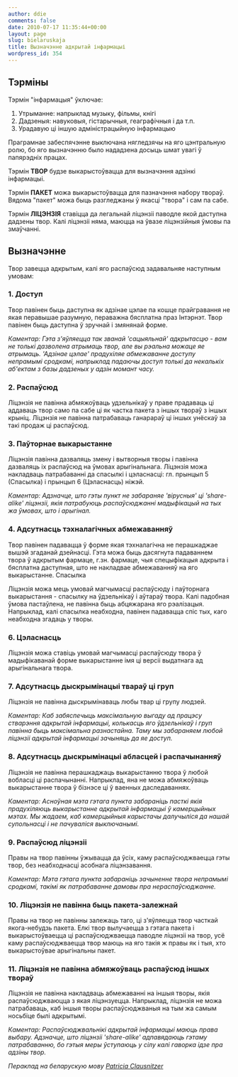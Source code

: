 ```yaml
---
author: ddie
comments: false
date: 2010-07-17 11:35:44+00:00
layout: page
slug: bielaruskaja
title: Вызначэнне адкрытай інфармацыі
wordpress_id: 354
---
```


## Тэрміны

Тэрмін "інфармацыя" ўключае:

  1. Утрыманне: напрыклад музыку, фільмы, кнігі
  2. Дадзеныя: навуковыя, гістарычныя, геаграфічныя і да т.п.
  3. Урадавую ці іншую адміністрацыйную інфармацыю

Праграмнае забеспячэнне выключана нягледзячы на яго цэнтральную ролю, бо яго вызначэнню было нададзена досыць шмат увагі ў папярэдніх працах.

Тэрмін **ТВОР** будзе выкарыстоўвацца для вызначэння адзінкі інфармацыі.

Тэрмін **ПАКЕТ** можа выкарыстоўвацца для пазначэння набору твораў. Вядома "пакет" можа быць разгледжаны ў якасці "твора" і сам па сабе.

Тэрмін **ЛІЦЭНЗІЯ** ставіцца да легальнай ліцэнзіі паводле якой даступна дадзены твор. Калі ліцэнзіі няма, маюцца на ўвазе ліцэнзійныя ўмовы па змаўчанні.

## Вызначэнне

Твор завецца адкрытым, калі яго распаўсюд задавальняе наступным умовам:

### 1. Доступ

Твор павінен быць даступна як адзінае цэлае па кошце прайгравання не якая перавышае разумную, пераважна бясплатна праз Інтэрнэт. Твор павінен быць даступна ў зручнай і змянянай форме.

*Каментар: Гэта з'яўляецца так званай 'сацыяльнай' адкрытасцю - вам не толькі дазволена атрымаць твор, але вы рэальна можаце яе атрымаць. 'Адзінае цэлае' прадухіляе абмежаванне доступу непрамымі сродкамі, напрыклад падаючы доступ толькі да некалькіх аб'ектам з базы дадзеных у адзін момант часу.*

### 2. Распаўсюд

Ліцэнзія не павінна абмяжоўваць удзельнікаў у праве прадаваць ці аддаваць твор само па сабе ці як частка пакета з іншых твораў з іншых крыніц. Ліцэнзія не павінна патрабаваць ганарараў ці іншых унёскаў за такі продаж ці распаўсюд.

### 3. Паўторнае выкарыстанне

Ліцэнзія павінна дазваляць змену і вытворныя творы і павінна дазваляць іх распаўсюд на ўмовах арыгінальнага. Ліцэнзія можа накладваць патрабаванні да спасылкі і цэласнасці: гл. прынцып 5 (Спасылка) і прынцып 6 (Цэласнасць) ніжэй.

*Каментар: Адзначце, што гэты пункт не забараняе 'вірусныя' ці 'share-alike' ліцэнзіі, якія патрабуюць распаўсюджанні мадыфікацый на тых жа ўмовах, што і арыгінал.*

### 4. Адсутнасць тэхналагічных абмежаванняў

Твор павінен падавацца ў форме якая тэхналагічна не перашкаджае вышэй згаданай дзейнасці. Гэта можа быць дасягнута падаваннем твора ў адкрытым фармаце, г.зн. фармаце, чыя спецыфікацыя адкрыта і бясплатна даступная, што не накладвае абмежаванняў на яго выкарыстанне.
Спасылка

Ліцэнзія можа мець умовай магчымасці распаўсюду і паўторнага выкарыстання - спасылку на ўдзельнікаў і аўтараў твора. Калі падобная ўмова пастаўлена, не павінна быць абцяжарана яго рэалізацыя. Напрыклад, калі спасылка неабходна, павінен падавацца спіс тых, каго неабходна згадаць у творы.

### 6. Цэласнасць

Ліцэнзія можа ставіць умовай магчымасці распаўсюду твора ў мадыфікаванай форме выкарыстанне імя ці версіі выдатнага ад арыгінальнага твора.

### 7. Адсутнасць дыскрымінацыі твараў ці груп

Ліцэнзія не павінна дыскрымінаваць любы твар ці групу людзей.

*Каментар: Каб забяспечыць максімальную выгаду ад працэсу стварэння адкрытай інфармацыі, колькасць яго ўдзельнікаў і груп павінна быць максімальна разнастайна. Таму мы забараняем любой ліцэнзіі адкрытай інфармацыі зачыняць да яе доступ.*

### 8. Адсутнасць дыскрымінацыі абласцей і распачынанняў

Ліцэнзія не павінна перашкаджаць выкарыстанню твора ў любой вобласці ці распачынанні. Напрыклад, яна не можа абмяжоўваць выкарыстанне твора ў бізнэсе ці ў ваенных даследаваннях.

*Каментар: Асноўная мэта гэтага пункта забараніць пасткі якія прадухіляюць выкарыстанне адкрытай інфармацыі ў камерцыйных мэтах. Мы жадаем, каб камерцыйныя карыстачы далучыліся да нашай супольнасці і не пачуваліся выключанымі.*

### 9. Распаўсюд ліцэнзіі

Правы на твор павінны ўжывацца да ўсіх, каму распаўсюджваецца гэты твор, без неабходнасці асобнага ліцэнзавання.

*Каментар: Мэта гэтага пункта забараніць зачыненне твора непрамымі сродкамі, такімі як патрабаванне дамовы пра нераспаўсюджанне.*

### 10. Ліцэнзія не павінна быць пакета-залежнай

Правы на твор не павінны залежаць таго, ці з'яўляецца твор часткай якога-небудзь пакета. Елкі твор вылучаецца з гэтага пакета і выкарыстоўваецца ці распаўсюджваецца паводле ліцэнзіі на твор, усё каму распаўсюджваецца твор маюць на яго такія ж правы як і тыя, хто выкарыстоўвае арыгінальны пакет.

### 11. Ліцэнзія не павінна абмяжоўваць распаўсюд іншых твораў

Ліцэнзія не павінна накладваць абмежаванні на іншыя творы, якія распаўсюджваюцца з якая ліцэнзуецца. Напрыклад, ліцэнзія не можа патрабаваць, каб іншыя творы распаўсюджваныя на тым жа самым носьбіце былі адкрытымі.

*Каментар: Распаўсюджвальнікі адкрытай інфармацыі маюць права выбару. Адзначце, што ліцэнзіі 'share-alike' адпавядаюць гэтаму патрабаванню, бо гэтыя меры ўступаюць у сілу калі гаворка ідзе пра адзіны твор.*

*Пераклад на беларускую мову [Patricia Clausnitzer](http://pc.de/)*
